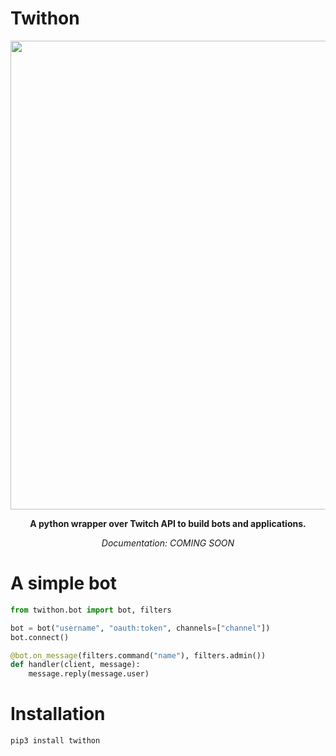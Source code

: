 # Twithon
<p align="center"><img width="750px" src="https://vps.witer33.com/Twithon/TwithonGithub.png?updated"></p>
<p align="center"><b>A python wrapper over Twitch API to build bots and applications.</b></p>
<p align="center"><i>Documentation: COMING SOON</i></p>

# A simple bot

``` python
from twithon.bot import bot, filters

bot = bot("username", "oauth:token", channels=["channel"])
bot.connect()

@bot.on_message(filters.command("name"), filters.admin())
def handler(client, message):
    message.reply(message.user)
```

# Installation

```
pip3 install twithon
```
